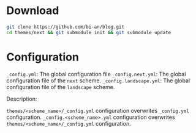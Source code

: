 # Download

```bash
git clone https://github.com/bi-an/blog.git
cd themes/next && git submodule init && git submodule update
```

# Configuration

`_config.yml`: The global configuration file
`_config.next.yml`: The global configuration file of the `next` scheme.
`_config.landscape.yml`: The global configuration file of the `landscape` scheme.

Description:

`themes/<scheme_name>/_config.yml` configuration overwrites `_config.yml` configuration.
`_config.<scheme_name>.yml` configuration overwrites `themes/<scheme_name>/_config.yml` configuration.
